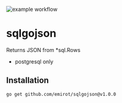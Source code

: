 ![example workflow](https://github.com/emirot/sqlgojson/actions/workflows/ci-test/badge.svg)

# sqlgojson

Returns JSON from *sql.Rows

- postgresql only

## Installation

```
go get github.com/emirot/sqlgojson@v1.0.0
```

